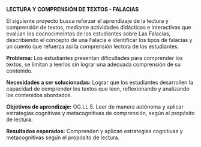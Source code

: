 **LECTURA Y COMPRENSIÓN DE TEXTOS - FALACIAS**

El siguiente proyecto busca reforzar el aprendizaje de la lectura y comprensión de textos, mediante actividades didácticas e interactivas que evalúan los cocnocimeintos de los estudiantes sobre Las Falacias, describiendo el concepto de una Falacia e identificar los tipos de falacias y un cuento que refuerza asi la comprensión lectora de los estudiantes.

**Problema:** Los estudiantes presentan dificultades para comprender los textos, se limitan a leerlos sin lograr una adecuada comprensión de su contenido.

**Necesidades a ser solucionadas:** Lograr que los estudiantes desarrollen la capacidad de comprender los textos que leen, reflexionando y analizando los contenidos abordados.

**Objetivos de aprendizaje:** OG.LL.5. Leer de manera autónoma y aplicar estrategias cognitivas y metacognitivas de comprensión, según el propósito de lectura.

**Resultados esperados:** Comprenden y aplican estrategias cognitivas y metacognitivas según el propósito de lectura.
